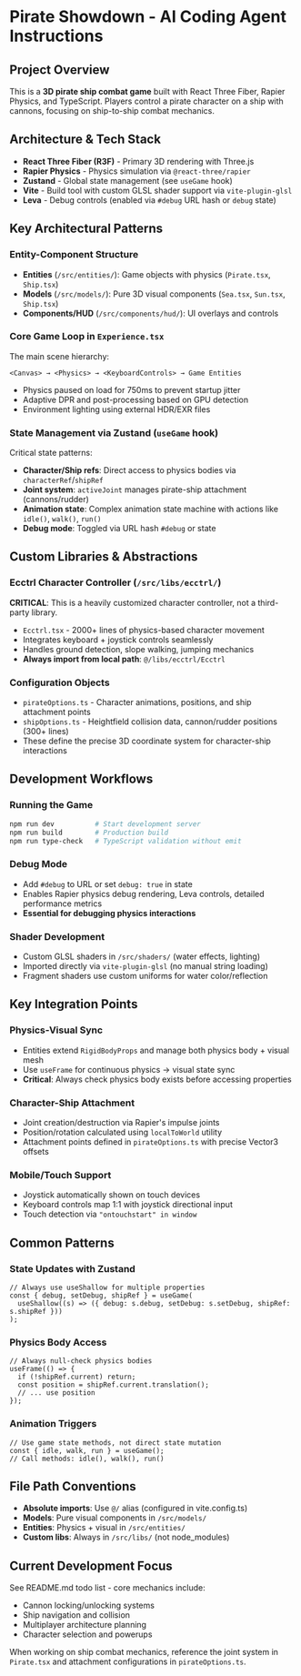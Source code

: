 # Pirate Showdown - AI Coding Agent Instructions

## Project Overview

This is a **3D pirate ship combat game** built with React Three Fiber, Rapier Physics, and TypeScript. Players control a pirate character on a ship with cannons, focusing on ship-to-ship combat mechanics.

## Architecture & Tech Stack

- **React Three Fiber (R3F)** - Primary 3D rendering with Three.js
- **Rapier Physics** - Physics simulation via `@react-three/rapier`
- **Zustand** - Global state management (see `useGame` hook)
- **Vite** - Build tool with custom GLSL shader support via `vite-plugin-glsl`
- **Leva** - Debug controls (enabled via `#debug` URL hash or `debug` state)

## Key Architectural Patterns

### Entity-Component Structure
- **Entities** (`/src/entities/`): Game objects with physics (`Pirate.tsx`, `Ship.tsx`)
- **Models** (`/src/models/`): Pure 3D visual components (`Sea.tsx`, `Sun.tsx`, `Ship.tsx`)
- **Components/HUD** (`/src/components/hud/`): UI overlays and controls

### Core Game Loop in `Experience.tsx`
The main scene hierarchy:
```tsx
<Canvas> → <Physics> → <KeyboardControls> → Game Entities
```
- Physics paused on load for 750ms to prevent startup jitter
- Adaptive DPR and post-processing based on GPU detection
- Environment lighting using external HDR/EXR files

### State Management via Zustand (`useGame` hook)
Critical state patterns:
- **Character/Ship refs**: Direct access to physics bodies via `characterRef`/`shipRef`
- **Joint system**: `activeJoint` manages pirate-ship attachment (cannons/rudder)
- **Animation state**: Complex animation state machine with actions like `idle()`, `walk()`, `run()`
- **Debug mode**: Toggled via URL hash `#debug` or state

## Custom Libraries & Abstractions

### Ecctrl Character Controller (`/src/libs/ecctrl/`)
**CRITICAL**: This is a heavily customized character controller, not a third-party library.
- `Ecctrl.tsx` - 2000+ lines of physics-based character movement
- Integrates keyboard + joystick controls seamlessly
- Handles ground detection, slope walking, jumping mechanics
- **Always import from local path**: `@/libs/ecctrl/Ecctrl`

### Configuration Objects
- `pirateOptions.ts` - Character animations, positions, and ship attachment points
- `shipOptions.ts` - Heightfield collision data, cannon/rudder positions (300+ lines)
- These define the precise 3D coordinate system for character-ship interactions

## Development Workflows

### Running the Game
```bash
npm run dev          # Start development server
npm run build        # Production build
npm run type-check   # TypeScript validation without emit
```

### Debug Mode
- Add `#debug` to URL or set `debug: true` in state
- Enables Rapier physics debug rendering, Leva controls, detailed performance metrics
- **Essential for debugging physics interactions**

### Shader Development
- Custom GLSL shaders in `/src/shaders/` (water effects, lighting)
- Imported directly via `vite-plugin-glsl` (no manual string loading)
- Fragment shaders use custom uniforms for water color/reflection

## Key Integration Points

### Physics-Visual Sync
- Entities extend `RigidBodyProps` and manage both physics body + visual mesh
- Use `useFrame` for continuous physics → visual state sync
- **Critical**: Always check physics body exists before accessing properties

### Character-Ship Attachment
- Joint creation/destruction via Rapier's impulse joints
- Position/rotation calculated using `localToWorld` utility
- Attachment points defined in `pirateOptions.ts` with precise Vector3 offsets

### Mobile/Touch Support
- Joystick automatically shown on touch devices
- Keyboard controls map 1:1 with joystick directional input
- Touch detection via `"ontouchstart" in window`

## Common Patterns

### State Updates with Zustand
```tsx
// Always use useShallow for multiple properties
const { debug, setDebug, shipRef } = useGame(
  useShallow((s) => ({ debug: s.debug, setDebug: s.setDebug, shipRef: s.shipRef }))
);
```

### Physics Body Access
```tsx
// Always null-check physics bodies
useFrame(() => {
  if (!shipRef.current) return;
  const position = shipRef.current.translation();
  // ... use position
});
```

### Animation Triggers
```tsx
// Use game state methods, not direct state mutation
const { idle, walk, run } = useGame();
// Call methods: idle(), walk(), run()
```

## File Path Conventions
- **Absolute imports**: Use `@/` alias (configured in vite.config.ts)
- **Models**: Pure visual components in `/src/models/`
- **Entities**: Physics + visual in `/src/entities/`
- **Custom libs**: Always in `/src/libs/` (not node_modules)

## Current Development Focus
See README.md todo list - core mechanics include:
- Cannon locking/unlocking systems
- Ship navigation and collision
- Multiplayer architecture planning
- Character selection and powerups

When working on ship combat mechanics, reference the joint system in `Pirate.tsx` and attachment configurations in `pirateOptions.ts`.